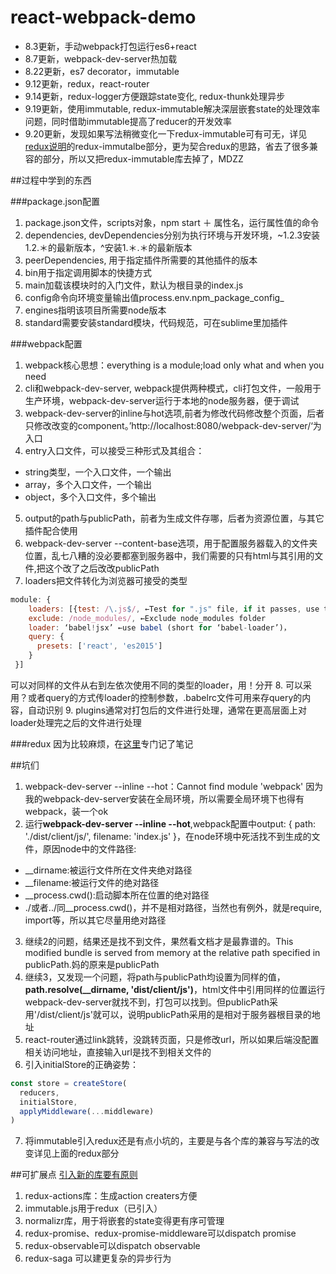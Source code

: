 # react-webpack-demo

- 8.3更新，手动webpack打包运行es6+react
- 8.7更新，webpack-dev-server热加载
- 8.22更新，es7 decorator，immutable
- 9.12更新，redux，react-router
- 9.14更新，redux-logger方便跟踪state变化, redux-thunk处理异步
- 9.19更新，使用immutable, redux-immutable解决深层嵌套state的处理效率问题，同时借助immutable提高了reducer的开发效率
- 9.20更新，发现如果写法稍微变化一下redux-immutable可有可无，详见[redux说明](https://github.com/heysdc/Articles/blob/master/posts/learnRedux.md)的redux-immutalbe部分，更为契合redux的思路，省去了很多兼容的部分，所以又把redux-immutable库去掉了，MDZZ

##过程中学到的东西

###package.json配置
1. package.json文件，scripts对象，npm start ＋ 属性名，运行属性值的命令
2. dependencies, devDependencies分别为执行环境与开发环境，~1.2.3安装1.2.＊的最新版本，^安装1.＊.＊的最新版本
3. peerDependencies, 用于指定插件所需要的其他插件的版本
4. bin用于指定调用脚本的快捷方式
5. main加载该模块时的入门文件，默认为根目录的index.js
6. config命令向环境变量输出值process.env.npm_package_config_
7. engines指明该项目所需要node版本
8. standard需要安装standard模块，代码规范，可在sublime里加插件

###webpack配置
1. webpack核心思想：everything is a module;load only what and when you need
2. cli和webpack-dev-server, webpack提供两种模式，cli打包文件，一般用于生产环境，webpack-dev-server运行于本地的node服务器，便于调试
3. webpack-dev-server的inline与hot选项,前者为修改代码修改整个页面，后者只修改改变的component。’http://localhost:8080/webpack-dev-server/‘为入口
4. entry入口文件，可以接受三种形式及其组合：
  - string类型，一个入口文件，一个输出
  - array，多个入口文件，一个输出
  - object，多个入口文件，多个输出
5. output的path与publicPath，前者为生成文件存哪，后者为资源位置，与其它插件配合使用
6. webpack-dev-server --content-base选项，用于配置服务器载入的文件夹位置，乱七八糟的没必要都塞到服务器中，我们需要的只有html与其引用的文件,把这个改了之后改改publicPath
7. loaders把文件转化为浏览器可接受的类型
```javascript
module: {
    loaders: [{test: /\.js$/, ←Test for ".js" file, if it passes, use the loader
    exclude: /node_modules/, ←Exclude node_modules folder
    loader: ‘babel!jsx’ ←use babel (short for ‘babel-loader’)，
    query: {
      presets: ['react', 'es2015']
    }
 }]
 ```
 可以对同样的文件从右到左依次使用不同的类型的loader，用！分开
 8. 可以采用？或者query的方式传loader的控制参数，.babelrc文件可用来存query的内容，自动识别
 9. plugins通常对打包后的文件进行处理，通常在更高层面上对loader处理完之后的文件进行处理

###redux
因为比较麻烦，在[这里](https://github.com/heysdc/Articles/blob/master/posts/learnRedux.md)专门记了笔记


##坑们
1. webpack-dev-server --inline --hot：Cannot find module 'webpack' 因为我的webpack-dev-server安装在全局环境，所以需要全局环境下也得有webpack，装一个ok
2. 运行****webpack-dev-server --inline --hot****,webpack配置中output: { path: './dist/client/js/', filename: 'index.js' }，在node环境中死活找不到生成的文件，原因node中的文件路径:
  - \__dirname:被运行文件所在文件夹绝对路径
  - \__filename:被运行文件的绝对路径
  - \__process.cwd():启动脚本所在位置的绝对路径
  - ./或者../同__process.cwd()，并不是相对路径，当然也有例外，就是require, import等，所以其它尽量用绝对路径
3. 继续2的问题，结果还是找不到文件，果然看文档才是最靠谱的。This modified bundle is served from memory at the relative path specified in publicPath.妈的原来是publicPath
4. 继续3，又发现一个问题，将path与publicPath均设置为同样的值，****path.resolve(__dirname, 'dist/client/js')****，html文件中引用同样的位置运行webpack-dev-server就找不到，打包可以找到。但publicPath采用'/dist/client/js'就可以，说明publicPath采用的是相对于服务器根目录的地址
5. react-router通过link跳转，没跳转页面，只是修改url，所以如果后端没配置相关访问地址，直接输入url是找不到相关文件的
6. 引入initialStore的正确姿势：
```javascript
const store = createStore(
  reducers,
  initialStore,
  applyMiddleware(...middleware)
)
```
7. 将immutable引入redux还是有点小坑的，主要是与各个库的兼容与写法的改变详见上面的redux部分

##可扩展点
[引入新的库要有原则](http://amasad.me/2016/01/03/overcoming-intuition-in-programming/)
1. redux-actions库：生成action creaters方便
2. immutable.js用于redux（已引入）
3. normalizr库，用于将嵌套的state变得更有序可管理
4. redux-promise、redux-promise-middleware可以dispatch promise
5. redux-observable可以dispatch observable
6. redux-saga 可以建更复杂的异步行为
